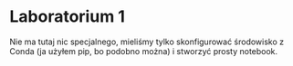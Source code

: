 # Laboratorium 1
Nie ma tutaj nic specjalnego, mieliśmy tylko skonfigurować środowisko z Conda (ja użyłem pip, bo podobno można) i stworzyć prosty notebook.
